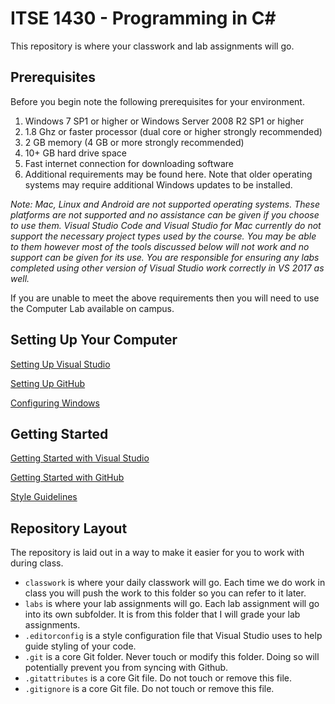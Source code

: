 # ITSE 1430 - Programming in C#

This repository is where your classwork and lab assignments will go.

## Prerequisites

Before you begin note the following prerequisites for your environment.

1.	Windows  7 SP1 or higher or Windows Server 2008 R2 SP1 or higher 
2.	1.8 Ghz or faster processor (dual core or higher strongly recommended)
3.	2 GB memory (4 GB or more strongly recommended)
4.	10+ GB hard drive space
5.	Fast internet connection for downloading software
6.	Additional requirements may be found here. Note that older operating systems may require additional Windows updates to be installed.

*Note: Mac, Linux and Android are not supported operating systems. These platforms are not supported and no assistance can be given if you choose to use them. Visual Studio Code and Visual Studio for Mac currently do not support the necessary project types used by the course. You may be able to them however most of the tools discussed below will not work and no support can be given for its use. You are responsible for ensuring any labs completed using other version of Visual Studio work correctly in VS 2017 as well.*

If you are unable to meet the above requirements then you will need to use the Computer Lab available on campus.

## Setting Up Your Computer

[Setting Up Visual Studio](https://github.com/michaeltccd/ITSE1430-docs/blob/master/documentation/visualstudio/setup/readme.md)

[Setting Up GitHub](https://github.com/michaeltccd/ITSE1430-docs/blob/master/documentation/github/setup/readme.md)

[Configuring Windows](https://github.com/michaeltccd/ITSE1430-docs/blob/master/documentation/windows/setup/readme.md)

## Getting Started

[Getting Started with Visual Studio](https://github.com/michaeltccd/ITSE1430-docs/blob/master/documentation/visualstudio/gettingstarted/readme.md)

[Getting Started with GitHub](https://github.com/michaeltccd/ITSE1430-docs/blob/master/documentation/github/getting-started/readme.md)

[Style Guidelines](https://github.com/michaeltccd/ITSE1430-docs/blob/master/documentation/style/readme.md)

## Repository Layout

The repository is laid out in a way to make it easier for you to work with during class.

- `classwork` is where your daily classwork will go. Each time we do work in class you will push the work to this folder so you can refer to it later.
- `labs` is where your lab assignments will go. Each lab assignment will go into its own subfolder. It is from this folder that I will grade your lab assignments.
- `.editorconfig` is a style configuration file that Visual Studio uses to help guide styling of your code.
- `.git` is a core Git folder. Never touch or modify this folder. Doing so will potentially prevent you from syncing with Github.
- `.gitattributes` is a core Git file. Do not touch or remove this file.
- `.gitignore` is a core Git file. Do not touch or remove this file.
